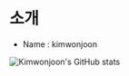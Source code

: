 # 소개
* Name : kimwonjoon


![Kimwonjoon's GitHub stats](https://github-readme-stats.vercel.app/api?username=Kimwonjoon&show_icons=true)



<!---
Kimwonjoon/Kimwonjoon is a ✨ special ✨ repository because its `README.md` (this file) appears on your GitHub profile.
You can click the Preview link to take a look at your changes.
--->
